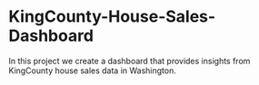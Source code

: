 # KingCounty-House-Sales-Dashboard
In this project we create a dashboard that provides insights from KingCounty house sales data in Washington.
